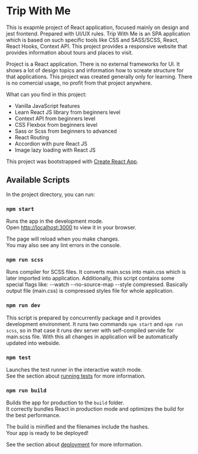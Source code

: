 # Trip With Me

This is exapmle project of React application, focused mainly on design and jest frontend. Prepared with UI/UX rules.
Trip With Me is an SPA application which is based on such specific tools like CSS and SASS/SCSS, React, React Hooks, Context API.
This project provides a responsive website that provides information about tours and places to visit.

Project is a React application. There is no external frameworks for UI. It shows a lot of design topics and information how to screate structure for that applications. This project was created generally only for learning. There is no comercial usage, no profit from that project anywhere.

What can you find in this project:

- Vanilla JavaScript features
- Learn React JS library from beginners level
- Context API from beginners level
- CSS Flexbox from beginners level
- Sass or Scss from beginners to advanced
- React Routing
- Accordion with pure React JS
- Image lazy loading with React JS

This project was bootstrapped with [Create React App](https://github.com/facebook/create-react-app).

## Available Scripts

In the project directory, you can run:

### `npm start`

Runs the app in the development mode.\
Open [http://localhost:3000](http://localhost:3000) to view it in your browser.

The page will reload when you make changes.\
You may also see any lint errors in the console.

### `npm run scss`

Runs compiler for SCSS files. It converts main.scss into main.css which is later imported into application.
Additionally, this script contains some special flags like: --watch --no-source-map --style compressed.
Basically output file (main.css) is compressed styles file for whole application.

### `npm run dev`

This script is prepared by concurrently package and it provides development environment.
It runs two commands `npm start` and `npm run scss`, so in that case it runs dev server with self-compiled servide for main.scss file.
With this all changes in application will be automatically updated into webside.

### `npm test`

Launches the test runner in the interactive watch mode.\
See the section about [running tests](https://facebook.github.io/create-react-app/docs/running-tests) for more information.

### `npm run build`

Builds the app for production to the `build` folder.\
It correctly bundles React in production mode and optimizes the build for the best performance.

The build is minified and the filenames include the hashes.\
Your app is ready to be deployed!

See the section about [deployment](https://facebook.github.io/create-react-app/docs/deployment) for more information.
